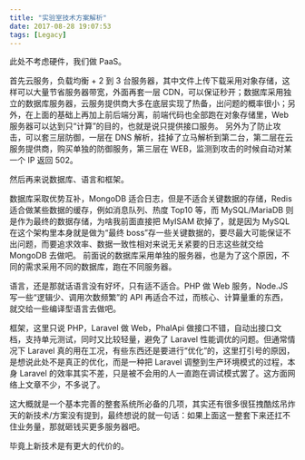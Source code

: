```yaml
---
title: "实验室技术方案解析"
date: 2017-08-28 19:07:53
tags: [Legacy]
---
```


此处不考虑硬件，我们做 PaaS。

首先云服务，负载均衡 + 2 到 3 台服务器，其中文件上传下载采用对象存储，这样可以大量节省服务器带宽，外面再套一层 CDN，可以保证秒开；数据库采用独立的数据库服务器，云服务提供商大多在底层实现了热备，出问题的概率很小；另外，在上面的基础上再加上前后端分离，前端代码也全部跑在对象存储里，Web 服务器可以达到只“计算”的目的，也就是说只提供接口服务。
另外为了防止攻击，可以套三层防御，一层在 DNS 解析，挂掉了立马解析到第二台，第二层在云服务提供商，购买单独的防御服务，第三层在 WEB，监测到攻击的时候自动对某一个 IP 返回 502。

然后再来说数据库、语言和框架。

数据库采取优势互补，MongoDB 适合日志，但是不适合关键数据的存储，Redis 适合做某些数据的缓存，例如消息队列、热度 Top10 等，而 MySQL/MariaDB 则是作为最终的数据存储，为啥我前面直接把 MyISAM 砍掉了，就是因为 MySQL 在这个架构里本身就是做为“最终 boss”存一些关键数据的，要尽最大可能保证不出问题，而要追求效率、数据一致性相对来说无关紧要的日志这些就交给 MongoDB 去做吧。
前面说的数据库采用单独的服务器，也是为了这个原因，不同的需求采用不同的数据库，跑在不同服务器。

语言，还是那就话语言没有好坏，只有适不适合。PHP 做 Web 服务，Node.JS 写一些“逻辑少、调用次数频繁”的 API 再适合不过，而核心、计算量重的东西，就交给一些编译型语言去做吧。

框架，这里只说 PHP，Laravel 做 Web，PhalApi 做接口不错，自动出接口文档，支持单元测试，同时又比较轻量，避免了 Laravel 性能调优的问题。但通常情况下 Laravel 真的用在工况，有些东西还是要进行“优化”的，这里打引号的原因，是想说此处不是真正的优化，而是一种把 Laravel 调整到生产环境模式的过程，本身 Laravel 的效率其实不差，只是被不会用的人一直跑在调试模式罢了。这方面网络上文章不少，不多说了。

这大概就是一个基本完善的整套系统所必备的几项，其实还有很多很狂拽酷炫吊炸天的新技术/方案没有提到，最终想说的就一句话：如果上面这一整套下来还扛不住业务量，那就砸钱买更多服务器吧。

毕竟上新技术是有更大的代价的。
